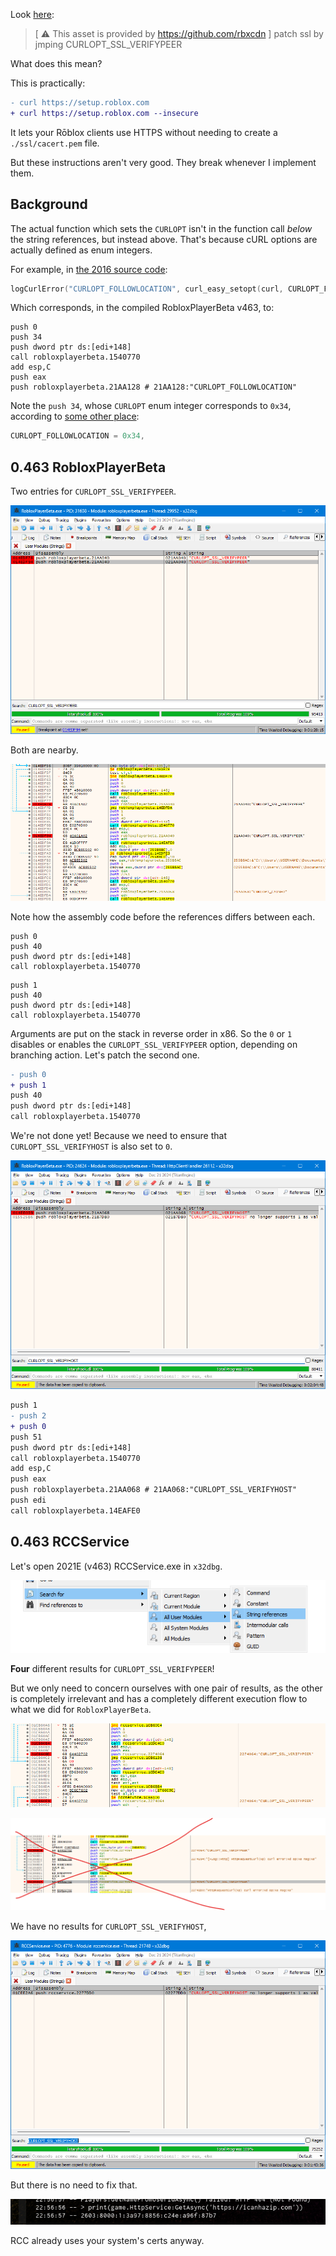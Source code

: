 Look [here](https://github.com/rbxcdn/RBXGuides/blob/725e38c6a054f7e64c04c26492fe9a1a3987d40e/2020%2B%20Insane%20Guides/SSL.txt):

> [ ⚠️ This asset is provided by https://github.com/rbxcdn ]
> patch ssl by jmping CURLOPT_SSL_VERIFYPEER

What does this mean?

This is practically:

```patch
- curl https://setup.roblox.com
+ curl https://setup.roblox.com --insecure
```

It lets your Rōblox clients use HTTPS without needing to create a `./ssl/cacert.pem` file.

But these instructions aren't very good. They break whenever I implement them.

## Background

The actual function which sets the `CURLOPT` isn't in the function call _below_ the string references, but instead above. That's because cURL options are actually defined as enum integers.

For example, in [the 2016 source code](https://github.com/Jxys3rrV/roblox-2016-source-code/blob/4de2dc3a380e1babe4343c49a4341ceac749eddb/App/util/Shared/HttpPlatformImpl.cpp#L641):

```cpp
logCurlError("CURLOPT_FOLLOWLOCATION", curl_easy_setopt(curl, CURLOPT_FOLLOWLOCATION, 1));
```

Which corresponds, in the compiled RobloxPlayerBeta v463, to:

```x86asm
push 0
push 34
push dword ptr ds:[edi+148]
call robloxplayerbeta.1540770
add esp,C
push eax
push robloxplayerbeta.21AA128 # 21AA128:"CURLOPT_FOLLOWLOCATION"
```

Note the `push 34`, whose `CURLOPT` enum integer corresponds to `0x34`, according to [some other place](https://github.com/ServersHub/Ark-Server-Plugins/blob/eabcf9276787889b2c0ef74b64bcd691a7821799/GamingOGs%20Plugins/gogcommandlogger-master/include/API/ARK/Enums.h#L10486):

```c
CURLOPT_FOLLOWLOCATION = 0x34,
```

## 0.463 RobloxPlayerBeta

Two entries for `CURLOPT_SSL_VERIFYPEER`.

![alt text](image-3.png)

Both are nearby.

![alt text](image-9.png)

Note how the assembly code before the references differs between each.

```x86asm
push 0
push 40
push dword ptr ds:[edi+148]
call robloxplayerbeta.1540770
```

```x86asm
push 1
push 40
push dword ptr ds:[edi+148]
call robloxplayerbeta.1540770
```

Arguments are put on the stack in reverse order in x86. So the `0` or `1` disables or enables the `CURLOPT_SSL_VERIFYPEER` option, depending on branching action. Let's patch the second one.

```patch
- push 0
+ push 1
push 40
push dword ptr ds:[edi+148]
call robloxplayerbeta.1540770
```

We're not done yet! Because we need to ensure that `CURLOPT_SSL_VERIFYHOST` is also set to `0`.

![alt text](image-11.png)

```patch
push 1
- push 2
+ push 0
push 51
push dword ptr ds:[edi+148]
call robloxplayerbeta.1540770
add esp,C
push eax
push robloxplayerbeta.21AA068 # 21AA068:"CURLOPT_SSL_VERIFYHOST"
push edi
call robloxplayerbeta.14EAFE0
```

## 0.463 RCCService

Let's open 2021E (v463) RCCService.exe in `x32dbg`.

![Search for user-module strings](image.png)

**Four** different results for `CURLOPT_SSL_VERIFYPEER`!

But we only need to concern ourselves with one pair of results, as the other is completely irrelevant and has a completely different execution flow to what we did for `RobloxPlayerBeta`.

![alt text](image-12.png)

![alt text](image-13.png)

We have no results for `CURLOPT_SSL_VERIFYHOST`,

![alt text](image-14.png)

But there is no need to fix that.

![alt text](image-15.png)

RCC already uses your system's certs anyway.
